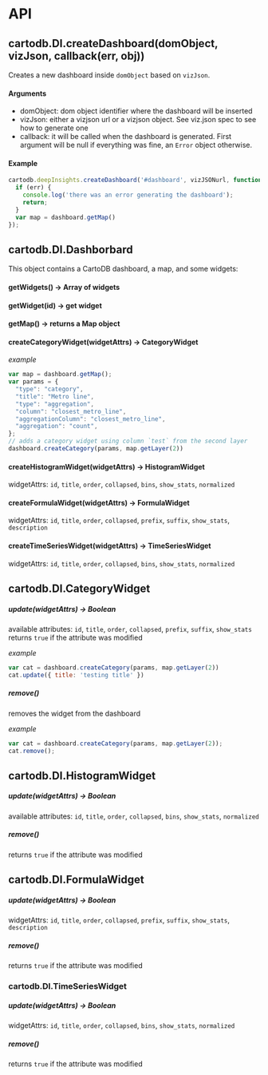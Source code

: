 # API

## cartodb.DI.createDashboard(domObject, vizJson, callback(err, obj))
Creates a new dashboard inside `domObject` based on `vizJson`.

#### Arguments
- domObject: dom object identifier where the dashboard will be inserted
- vizJson: either a vizjson url or a vizjson object. See viz.json spec to see how to generate one
- callback: it will be called when the dashboard is generated. First argument will be null if
  everything was fine, an `Error` object otherwise.

#### Example
```js
cartodb.deepInsights.createDashboard('#dashboard', vizJSONurl, function(err, dashboard) {
  if (err) {
    console.log('there was an error generating the dashboard');
    return;
  }
  var map = dashboard.getMap()
});
```

## cartodb.DI.Dashborbard

This object contains a CartoDB dashboard, a map, and some widgets:

#### getWidgets() -> Array of widgets
#### getWidget(id) -> get widget
#### getMap() -> returns a Map object

#### createCategoryWidget(widgetAttrs) -> CategoryWidget

*example*
```js
var map = dashboard.getMap();
var params = {
  "type": "category",
  "title": "Metro line",
  "type": "aggregation",
  "column": "closest_metro_line",
  "aggregationColumn": "closest_metro_line",
  "aggregation": "count",
};
// adds a category widget using column `test` from the second layer
dashboard.createCategory(params, map.getLayer(2))
```


#### createHistogramWidget(widgetAttrs) -> HistogramWidget
widgetAttrs: `id`, `title`, `order`, `collapsed`, `bins`, `show_stats`, `normalized`

#### createFormulaWidget(widgetAttrs) -> FormulaWidget
widgetAttrs: `id`, `title`, `order`, `collapsed`, `prefix`, `suffix`, `show_stats`, `description`

#### createTimeSeriesWidget(widgetAttrs) -> TimeSeriesWidget
widgetAttrs: `id`, `title`, `order`, `collapsed`, `bins`, `show_stats`, `normalized`

## cartodb.DI.CategoryWidget

##### update(widgetAttrs) -> Boolean
available attributes: `id`, `title`, `order`, `collapsed`, `prefix`, `suffix`, `show_stats`
returns `true` if the attribute was modified

*example*

```js
var cat = dashboard.createCategory(params, map.getLayer(2))
cat.update({ title: 'testing title' })
```

##### remove()
removes the widget from the dashboard

*example*

```js
var cat = dashboard.createCategory(params, map.getLayer(2));
cat.remove();
```


## cartodb.DI.HistogramWidget

##### update(widgetAttrs) -> Boolean
available attributes: `id`, `title`, `order`, `collapsed`, `bins`, `show_stats`, `normalized`

##### remove()
returns `true` if the attribute was modified


## cartodb.DI.FormulaWidget

##### update(widgetAttrs) -> Boolean
widgetAttrs: `id`, `title`, `order`, `collapsed`, `prefix`, `suffix`, `show_stats`, `description`

##### remove()
returns `true` if the attribute was modified


### cartodb.DI.TimeSeriesWidget

##### update(widgetAttrs) -> Boolean
widgetAttrs: `id`, `title`, `order`, `collapsed`, `bins`, `show_stats`, `normalized`

##### remove()
returns `true` if the attribute was modified
